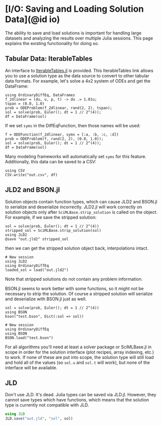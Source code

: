 # [I/O: Saving and Loading Solution Data](@id io)

The ability to save and load solutions is important for handling large datasets
and analyzing the results over multiple Julia sessions. This page explains the
existing functionality for doing so.

## Tabular Data: IterableTables

An interface to [IterableTables.jl](https://github.com/queryverse/IterableTables.jl)
is provided. This IterableTables link allows you to use a solution
type as the data source to convert to other tabular data formats. For example,
let's solve a 4x2 system of ODEs and get the DataFrame:

```@example IO
using OrdinaryDiffEq, DataFrames
f_2dlinear = (du, u, p, t) -> du .= 1.01u;
tspan = (0.0, 1.0)
prob = ODEProblem(f_2dlinear, rand(2, 2), tspan);
sol = solve(prob, Euler(); dt = 1 // 2^(4));
df = DataFrame(sol)
```

If we set `syms` in the DiffEqFunction, then those names will be used:

```@example IO
f = ODEFunction(f_2dlinear, syms = [:a, :b, :c, :d])
prob = ODEProblem(f, rand(2, 2), (0.0, 1.0));
sol = solve(prob, Euler(); dt = 1 // 2^(4));
df = DataFrame(sol)
```

Many modeling frameworks will automatically set `syms` for this feature.
Additionally, this data can be saved to a CSV:

```@example IO
using CSV
CSV.write("out.csv", df)
```

## JLD2 and BSON.jl
Solution objects contain function types, which can cause JLD2 and BSON.jl to serialize and deserialize incorrectly. 
JLD2.jl will work correctly on solution objects only after `SciMLBase.strip_solution` is called on the object. 
For example, if we save the stripped solution:

```@example IO
sol = solve(prob, Euler(); dt = 1 // 2^(4))
stripped_sol = SciMLBase.strip_solution(sol)
using JLD2
@save "out.jld2" stripped_sol
```
then we can get the stripped solution object back, interpolations intact.

```@example IO
# New session
using JLD2
using OrdinaryDiffEq
loaded_sol = load("out.jld2") 
```
Note that stripped solutions do not contain any problem information. 

BSON.jl seems to work better with some functions, so it might not be necessary to
strip the solution. Of course a stripped solution will serialize and deserialize 
with BSON.jl just as well. 

```@example IO
sol = solve(prob, Euler(); dt = 1 // 2^(4))
using BSON
bson("test.bson", Dict(:sol => sol))
```

```@example IO
# New session
using OrdinaryDiffEq
using BSON
BSON.load("test.bson")
```

For all algorithms you'll need
at least a solver package or SciMLBase.jl in scope in order for
the solution interface (plot recipes, array indexing, etc.) to
work. If none of these are put into scope, the solution type
will still load and hold all of the values (so `sol.u` and `sol.t`
will work), but none of the interface will be available.

## JLD

Don't use JLD. It's dead. Julia types can be saved via JLD.jl.
However, they cannot save types which have functions, which means that
the solution type is currently not compatible with JLD.

```julia
using JLD
JLD.save("out.jld", "sol", sol)
```
